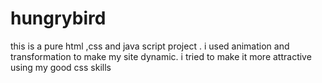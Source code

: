 # hungrybird
this is a pure html ,css and java script project . i used animation and transformation to make my site dynamic. i tried to make it more attractive using my good css skills
